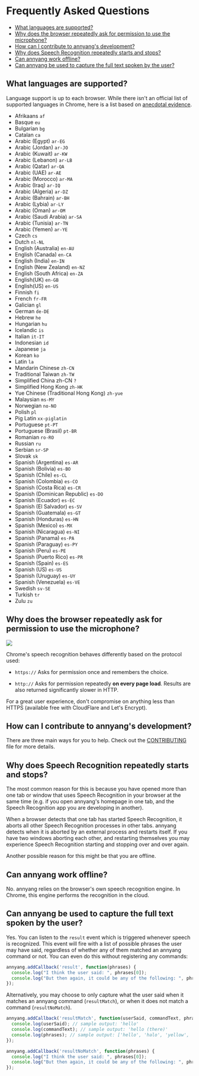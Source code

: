 # Frequently Asked Questions

- [What languages are supported?](#what-languages-are-supported)
- [Why does the browser repeatedly ask for permission to use the microphone?](#why-does-the-browser-repeatedly-ask-for-permission-to-use-the-microphone)
- [How can I contribute to annyang's development?](#how-can-i-contribute-to-annyangs-development)
- [Why does Speech Recognition repeatedly starts and stops?](#why-does-speech-recognition-repeatedly-starts-and-stops)
- [Can annyang work offline?](#can-annyang-work-offline)
- [Can annyang be used to capture the full text spoken by the user?](#can-annyang-be-used-to-capture-the-full-text-spoken-by-the-user)

## What languages are supported?

Language support is up to each browser. While there isn't an official list of supported languages in Chrome, here is a list based on [anecdotal evidence](http://stackoverflow.com/a/14302134/338039).

* Afrikaans `af`
* Basque `eu`
* Bulgarian `bg`
* Catalan `ca`
* Arabic (Egypt) `ar-EG`
* Arabic (Jordan) `ar-JO`
* Arabic (Kuwait) `ar-KW`
* Arabic (Lebanon) `ar-LB`
* Arabic (Qatar) `ar-QA`
* Arabic (UAE) `ar-AE`
* Arabic (Morocco) `ar-MA`
* Arabic (Iraq) `ar-IQ`
* Arabic (Algeria) `ar-DZ`
* Arabic (Bahrain) `ar-BH`
* Arabic (Lybia) `ar-LY`
* Arabic (Oman) `ar-OM`
* Arabic (Saudi Arabia) `ar-SA`
* Arabic (Tunisia) `ar-TN`
* Arabic (Yemen) `ar-YE`
* Czech `cs`
* Dutch `nl-NL`
* English (Australia) `en-AU`
* English (Canada) `en-CA`
* English (India) `en-IN`
* English (New Zealand) `en-NZ`
* English (South Africa) `en-ZA`
* English(UK) `en-GB`
* English(US) `en-US`
* Finnish `fi`
* French `fr-FR`
* Galician `gl`
* German `de-DE`
* Hebrew `he`
* Hungarian `hu`
* Icelandic `is`
* Italian `it-IT`
* Indonesian `id`
* Japanese `ja`
* Korean `ko`
* Latin `la`
* Mandarin Chinese `zh-CN`
* Traditional Taiwan `zh-TW`
* Simplified China zh-CN `?`
* Simplified Hong Kong `zh-HK`
* Yue Chinese (Traditional Hong Kong) `zh-yue`
* Malaysian `ms-MY`
* Norwegian `no-NO`
* Polish `pl`
* Pig Latin `xx-piglatin`
* Portuguese `pt-PT`
* Portuguese (Brasil) `pt-BR`
* Romanian `ro-RO`
* Russian `ru`
* Serbian `sr-SP`
* Slovak `sk`
* Spanish (Argentina) `es-AR`
* Spanish (Bolivia) `es-BO`
* Spanish (Chile) `es-CL`
* Spanish (Colombia) `es-CO`
* Spanish (Costa Rica) `es-CR`
* Spanish (Dominican Republic) `es-DO`
* Spanish (Ecuador) `es-EC`
* Spanish (El Salvador) `es-SV`
* Spanish (Guatemala) `es-GT`
* Spanish (Honduras) `es-HN`
* Spanish (Mexico) `es-MX`
* Spanish (Nicaragua) `es-NI`
* Spanish (Panama) `es-PA`
* Spanish (Paraguay) `es-PY`
* Spanish (Peru) `es-PE`
* Spanish (Puerto Rico) `es-PR`
* Spanish (Spain) `es-ES`
* Spanish (US) `es-US`
* Spanish (Uruguay) `es-UY`
* Spanish (Venezuela) `es-VE`
* Swedish `sv-SE`
* Turkish `tr`
* Zulu `zu`

## Why does the browser repeatedly ask for permission to use the microphone?

![](http://i.imgur.com/Z3zooUC.png)

Chrome's speech recognition behaves differently based on the protocol used:

- `https://` Asks for permission once and remembers the choice.

- `http://`  Asks for permission repeatedly **on every page load**. Results are also returned significantly slower in HTTP.

For a great user experience, don't compromise on anything less than HTTPS (available free with CloudFlare and Let's Encrypt).

## How can I contribute to annyang's development?

There are three main ways for you to help. Check out the [CONTRIBUTING](https://github.com/TalAter/annyang/blob/master/CONTRIBUTING.md) file for more details.

## Why does Speech Recognition repeatedly starts and stops?

The most common reason for this is because you have opened more than one tab or window that uses Speech Recognition in your browser at the same time (e.g. if you open annyang's homepage in one tab, and the Speech Recognition app you are developing in another).

When a browser detects that one tab has started Speech Recognition, it aborts all other Speech Recognition processes in other tabs. annyang detects when it is aborted by an external process and restarts itself. If you have two windows aborting each other, and restarting themselves you may experience Speech Recognition starting and stopping over and over again.  

Another possible reason for this might be that you are offline.

## Can annyang work offline?

No. annyang relies on the browser's own speech recognition engine. In Chrome, this engine performs the recognition in the cloud.

## Can annyang be used to capture the full text spoken by the user?

Yes. You can listen to the `result` event which is triggered whenever speech is recognized. This event will fire with a list of possible phrases the user may have said, regardless of whether any of them matched an annyang command or not. You can even do this without registering any commands:

````javascript
annyang.addCallback('result', function(phrases) {
  console.log("I think the user said: ", phrases[0]);
  console.log("But then again, it could be any of the following: ", phrases);
});
````

Alternatively, you may choose to only capture what the user said when it matches an annyang command (`resultMatch`), or when it does not match a command (`resultNoMatch`).

````javascript
annyang.addCallback('resultMatch', function(userSaid, commandText, phrases) {
  console.log(userSaid); // sample output: 'hello'
  console.log(commandText); // sample output: 'hello (there)'
  console.log(phrases); // sample output: ['hello', 'halo', 'yellow', 'polo', 'hello kitty']
});

annyang.addCallback('resultNoMatch', function(phrases) {
  console.log("I think the user said: ", phrases[0]);
  console.log("But then again, it could be any of the following: ", phrases);
});
````
